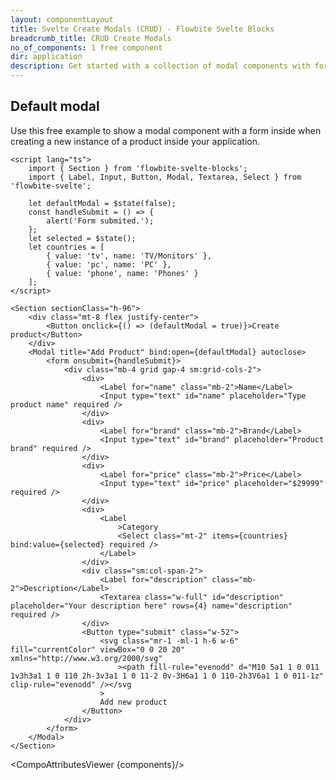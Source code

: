 ```yaml
---
layout: componentLayout
title: Svelte Create Modals (CRUD) - Flowbite Svelte Blocks
breadcrumb_title: CRUD Create Modals
no_of_components: 1 free component
dir: application
description: Get started with a collection of modal components with form input elements to create new data models inside your dashboard based on Tailwind CSS.;
---
```


<script>
  import { TableProp, TableDefaultRow, CompoAttributesViewer } from '../utils'
  const components = 'Section'
</script>

## Default modal

Use this free example to show a modal component with a form inside when creating a new instance of a product inside your application.

```svelte example hideResponsiveButtons
<script lang="ts">
	import { Section } from 'flowbite-svelte-blocks';
	import { Label, Input, Button, Modal, Textarea, Select } from 'flowbite-svelte';

	let defaultModal = $state(false);
	const handleSubmit = () => {
		alert('Form submited.');
	};
	let selected = $state();
	let countries = [
		{ value: 'tv', name: 'TV/Monitors' },
		{ value: 'pc', name: 'PC' },
		{ value: 'phone', name: 'Phones' }
	];
</script>

<Section sectionClass="h-96">
	<div class="mt-8 flex justify-center">
		<Button onclick={() => (defaultModal = true)}>Create product</Button>
	</div>
	<Modal title="Add Product" bind:open={defaultModal} autoclose>
		<form onsubmit={handleSubmit}>
			<div class="mb-4 grid gap-4 sm:grid-cols-2">
				<div>
					<Label for="name" class="mb-2">Name</Label>
					<Input type="text" id="name" placeholder="Type product name" required />
				</div>
				<div>
					<Label for="brand" class="mb-2">Brand</Label>
					<Input type="text" id="brand" placeholder="Product brand" required />
				</div>
				<div>
					<Label for="price" class="mb-2">Price</Label>
					<Input type="text" id="price" placeholder="$29999" required />
				</div>
				<div>
					<Label
						>Category
						<Select class="mt-2" items={countries} bind:value={selected} required />
					</Label>
				</div>
				<div class="sm:col-span-2">
					<Label for="description" class="mb-2">Description</Label>
					<Textarea class="w-full" id="description" placeholder="Your description here" rows={4} name="description" required />
				</div>
				<Button type="submit" class="w-52">
					<svg class="mr-1 -ml-1 h-6 w-6" fill="currentColor" viewBox="0 0 20 20" xmlns="http://www.w3.org/2000/svg"
						><path fill-rule="evenodd" d="M10 5a1 1 0 011 1v3h3a1 1 0 110 2h-3v3a1 1 0 11-2 0v-3H6a1 1 0 110-2h3V6a1 1 0 011-1z" clip-rule="evenodd" /></svg
					>
					Add new product
				</Button>
			</div>
		</form>
	</Modal>
</Section>
```

<CompoAttributesViewer {components}/>
